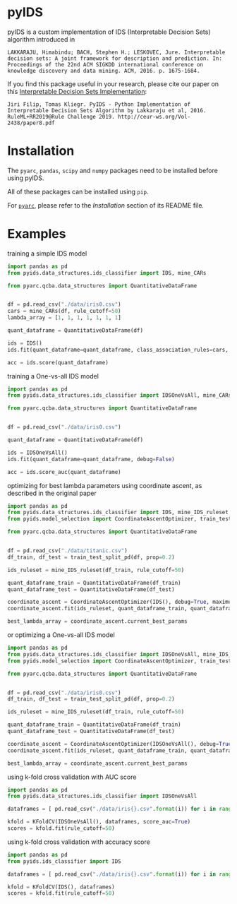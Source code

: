 # pyIDS

pyIDS is a custom implementation of IDS (Interpretable Decision Sets) algorithm introduced in

```LAKKARAJU, Himabindu; BACH, Stephen H.; LESKOVEC, Jure. Interpretable decision sets: A joint framework for description and prediction. In: Proceedings of the 22nd ACM SIGKDD international conference on knowledge discovery and data mining. ACM, 2016. p. 1675-1684.```

If you find this package useful in your research, please cite our paper on this [Interpretable Decision Sets Implementation](https://nb.vse.cz/~klit01/papers/RuleML_Challenge_IDS.pdf):

    Jiri Filip, Tomas Kliegr. PyIDS - Python Implementation of Interpretable Decision Sets Algorithm by Lakkaraju et al, 2016. RuleML+RR2019@Rule Challenge 2019. http://ceur-ws.org/Vol-2438/paper8.pdf


# Installation

The `pyarc`, `pandas`, `scipy` and `numpy` packages need to be installed before using pyIDS.

All of these packages can be installed using `pip`.

For [`pyarc`](https://github.com/jirifilip/pyARC), please refer to the *Installation* section of its README file.

# Examples

training a simple IDS model

```python
import pandas as pd
from pyids.data_structures.ids_classifier import IDS, mine_CARs

from pyarc.qcba.data_structures import QuantitativeDataFrame


df = pd.read_csv("./data/iris0.csv")
cars = mine_CARs(df, rule_cutoff=50)
lambda_array = [1, 1, 1, 1, 1, 1, 1]

quant_dataframe = QuantitativeDataFrame(df)

ids = IDS()
ids.fit(quant_dataframe=quant_dataframe, class_association_rules=cars, lambda_array=lambda_array, debug=False)

acc = ids.score(quant_dataframe)
```

training a One-vs-all IDS model

```python
import pandas as pd
from pyids.data_structures.ids_classifier import IDSOneVsAll, mine_CARs

from pyarc.qcba.data_structures import QuantitativeDataFrame


df = pd.read_csv("./data/iris0.csv")

quant_dataframe = QuantitativeDataFrame(df)

ids = IDSOneVsAll()
ids.fit(quant_dataframe=quant_dataframe, debug=False)

acc = ids.score_auc(quant_dataframe)
```

optimizing for best lambda parameters using coordinate ascent, as described in the original paper

```python
import pandas as pd
from pyids.data_structures.ids_classifier import IDS, mine_IDS_ruleset
from pyids.model_selection import CoordinateAscentOptimizer, train_test_split_pd

from pyarc.qcba.data_structures import QuantitativeDataFrame


df = pd.read_csv("./data/titanic.csv")
df_train, df_test = train_test_split_pd(df, prop=0.2)

ids_ruleset = mine_IDS_ruleset(df_train, rule_cutoff=50)

quant_dataframe_train = QuantitativeDataFrame(df_train)
quant_dataframe_test = QuantitativeDataFrame(df_test)

coordinate_ascent = CoordinateAscentOptimizer(IDS(), debug=True, maximum_delta_between_iterations=200, maximum_score_estimation_iterations=3)
coordinate_ascent.fit(ids_ruleset, quant_dataframe_train, quant_dataframe_test)

best_lambda_array = coordinate_ascent.current_best_params
```

or optimizing a One-vs-all IDS model

```python
import pandas as pd
from pyids.data_structures.ids_classifier import IDSOneVsAll, mine_IDS_ruleset
from pyids.model_selection import CoordinateAscentOptimizer, train_test_split_pd

from pyarc.qcba.data_structures import QuantitativeDataFrame


df = pd.read_csv("./data/iris0.csv")
df_train, df_test = train_test_split_pd(df, prop=0.2)

ids_ruleset = mine_IDS_ruleset(df_train, rule_cutoff=50)

quant_dataframe_train = QuantitativeDataFrame(df_train)
quant_dataframe_test = QuantitativeDataFrame(df_test)

coordinate_ascent = CoordinateAscentOptimizer(IDSOneVsAll(), debug=True, maximum_delta_between_iterations=200, maximum_score_estimation_iterations=3)
coordinate_ascent.fit(ids_ruleset, quant_dataframe_train, quant_dataframe_test)

best_lambda_array = coordinate_ascent.current_best_params
```

using k-fold cross validation with AUC score

```python
import pandas as pd
from pyids.data_structures.ids_classifier import IDSOneVsAll

dataframes = [ pd.read_csv("./data/iris{}.csv".format(i)) for i in range(10)]

kfold = KFoldCV(IDSOneVsAll(), dataframes, score_auc=True)
scores = kfold.fit(rule_cutoff=50)
```

using k-fold cross validation with accuracy score

```python
import pandas as pd
from pyids.ids_classifier import IDS

dataframes = [ pd.read_csv("./data/iris{}.csv".format(i)) for i in range(10)]

kfold = KFoldCV(IDS(), dataframes)
scores = kfold.fit(rule_cutoff=50)
```
